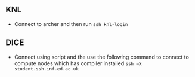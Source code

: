 ## KNL
* Connect to archer and then run `ssh knl-login`

## DICE
* Connect using script and the use the following command to connect to compute nodes which has compiler installed `ssh –X student.ssh.inf.ed.ac.uk`
